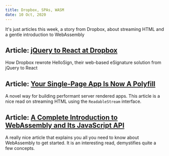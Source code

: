 ```yaml
---
title: Dropbox, SPAs, WASM
date: 10 Oct, 2020
---
```


It's just articles this week, a story from Dropbox, about streaming HTML and a gentle introduction to WebAssembly

## Article: [jQuery to React at Dropbox](https://dropbox.tech/application/jquery-to-react--how-we-rewrote-the-hellosign-editor)

How Dropbox rewrote HelloSign, their web-based eSignature solution from jQuery to React

## Article: [Your Single-Page App Is Now A Polyfill](https://itnext.io/your-single-page-app-is-now-a-polyfill-7881fb01694e)

A novel way for building performant server rendered apps. This article is a nice read on streaming HTML using the `ReadableStream` interface.

## Article: [A Complete Introduction to WebAssembly and Its JavaScript API](https://blog.bitsrc.io/a-complete-introduction-to-webassembly-and-its-javascript-api-3474a9845206)

A really nice article that explains you all you need to know about WebAssembly to get started. It is an interesting read, demystifies quite a few concepts.
